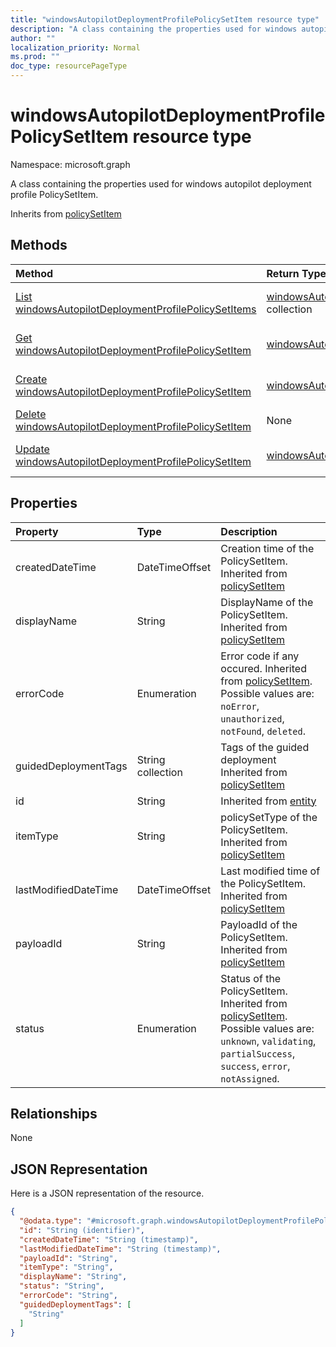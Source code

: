 ```yaml
---
title: "windowsAutopilotDeploymentProfilePolicySetItem resource type"
description: "A class containing the properties used for windows autopilot deployment profile PolicySetItem."
author: ""
localization_priority: Normal
ms.prod: ""
doc_type: resourcePageType
---
```


# windowsAutopilotDeploymentProfilePolicySetItem resource type


Namespace: microsoft.graph

A class containing the properties used for windows autopilot deployment profile PolicySetItem.


Inherits from [policySetItem](../resources/policysetitem.md)

## Methods
|Method|Return Type|Description|
|:---|:---|:---|
|[List windowsAutopilotDeploymentProfilePolicySetItems](../api/windowsautopilotdeploymentprofilepolicysetitem-list.md)|[windowsAutopilotDeploymentProfilePolicySetItem](../resources/windowsautopilotdeploymentprofilepolicysetitem.md) collection|List properties and relationships of the [windowsAutopilotDeploymentProfilePolicySetItem](../resources/windowsautopilotdeploymentprofilepolicysetitem.md) objects.|
|[Get windowsAutopilotDeploymentProfilePolicySetItem](../api/windowsautopilotdeploymentprofilepolicysetitem-get.md)|[windowsAutopilotDeploymentProfilePolicySetItem](../resources/windowsautopilotdeploymentprofilepolicysetitem.md)|Read properties and relationships of the [windowsAutopilotDeploymentProfilePolicySetItem](../resources/windowsautopilotdeploymentprofilepolicysetitem.md) object.|
|[Create windowsAutopilotDeploymentProfilePolicySetItem](../api/windowsautopilotdeploymentprofilepolicysetitem-create.md)|[windowsAutopilotDeploymentProfilePolicySetItem](../resources/windowsautopilotdeploymentprofilepolicysetitem.md)|Create a new [windowsAutopilotDeploymentProfilePolicySetItem](../resources/windowsautopilotdeploymentprofilepolicysetitem.md) object.|
|[Delete windowsAutopilotDeploymentProfilePolicySetItem](../api/windowsautopilotdeploymentprofilepolicysetitem-delete.md)|None|Deletes a [windowsAutopilotDeploymentProfilePolicySetItem](../resources/windowsautopilotdeploymentprofilepolicysetitem.md).|
|[Update windowsAutopilotDeploymentProfilePolicySetItem](../api/windowsautopilotdeploymentprofilepolicysetitem-update.md)|[windowsAutopilotDeploymentProfilePolicySetItem](../resources/windowsautopilotdeploymentprofilepolicysetitem.md)|Update the properties of a [windowsAutopilotDeploymentProfilePolicySetItem](../resources/windowsautopilotdeploymentprofilepolicysetitem.md) object.|

## Properties
|Property|Type|Description|
|:---|:---|:---|
|createdDateTime|DateTimeOffset|Creation time of the PolicySetItem. Inherited from [policySetItem](../resources/policysetitem.md)|
|displayName|String|DisplayName of the PolicySetItem. Inherited from [policySetItem](../resources/policysetitem.md)|
|errorCode|Enumeration|Error code if any occured. Inherited from [policySetItem](../resources/policysetitem.md). Possible values are: `noError`, `unauthorized`, `notFound`, `deleted`.|
|guidedDeploymentTags|String collection|Tags of the guided deployment Inherited from [policySetItem](../resources/policysetitem.md)|
|id|String| Inherited from [entity](../resources/entity.md)|
|itemType|String|policySetType of the PolicySetItem. Inherited from [policySetItem](../resources/policysetitem.md)|
|lastModifiedDateTime|DateTimeOffset|Last modified time of the PolicySetItem. Inherited from [policySetItem](../resources/policysetitem.md)|
|payloadId|String|PayloadId of the PolicySetItem. Inherited from [policySetItem](../resources/policysetitem.md)|
|status|Enumeration|Status of the PolicySetItem. Inherited from [policySetItem](../resources/policysetitem.md). Possible values are: `unknown`, `validating`, `partialSuccess`, `success`, `error`, `notAssigned`.|

## Relationships
None

## JSON Representation
Here is a JSON representation of the resource.
<!-- {
  "blockType": "resource",
  "keyProperty": "id",
  "@odata.type": "microsoft.graph.windowsAutopilotDeploymentProfilePolicySetItem",
  "baseType": "microsoft.graph.policySetItem",
  "openType": false
}
-->
``` json
{
  "@odata.type": "#microsoft.graph.windowsAutopilotDeploymentProfilePolicySetItem",
  "id": "String (identifier)",
  "createdDateTime": "String (timestamp)",
  "lastModifiedDateTime": "String (timestamp)",
  "payloadId": "String",
  "itemType": "String",
  "displayName": "String",
  "status": "String",
  "errorCode": "String",
  "guidedDeploymentTags": [
    "String"
  ]
}
```


